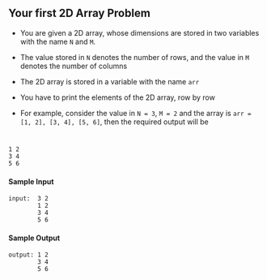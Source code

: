## **Your first 2D Array Problem**

- You are given a 2D array, whose dimensions are stored in two variables with the name `N` and `M`.

- The value stored in `N` denotes the number of rows, and the value in `M` denotes the number of columns

- The 2D array is stored in a variable with the name `arr`

- You have to print the elements of the 2D array, row by row

- For example, consider the value in `N = 3`, `M = 2` and the array is `arr = [1, 2], [3, 4], [5, 6]`, then the required output will be
#
    1 2
    3 4
    5 6

#### **Sample Input**
    input:  3 2
            1 2
            3 4
            5 6

#### **Sample Output**
    output: 1 2
            3 4
            5 6